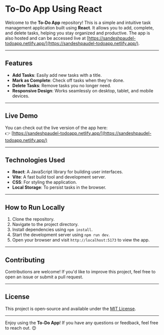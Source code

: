 # To-Do App Using React

Welcome to the **To-Do App** repository! This is a simple and intuitive task management application built using **React**. It allows you to add, complete, and delete tasks, helping you stay organized and productive. The app is also hosted and can be accessed live at [https://sandeshpaudel-todoapp.netlify.app/](https://sandeshpaudel-todoapp.netlify.app/).

---

## Features

- **Add Tasks**: Easily add new tasks with a title.
- **Mark as Complete**: Check off tasks when they're done.
- **Delete Tasks**: Remove tasks you no longer need.
- **Responsive Design**: Works seamlessly on desktop, tablet, and mobile devices.

---

## Live Demo

You can check out the live version of the app here:  
👉 [https://sandeshpaudel-todoapp.netlify.app/](https://sandeshpaudel-todoapp.netlify.app/)

---

## Technologies Used

- **React**: A JavaScript library for building user interfaces.
- **Vite**: A fast build tool and development server.
- **CSS**: For styling the application.
- **Local Storage**: To persist tasks in the browser.

---

## How to Run Locally

1. Clone the repository.
2. Navigate to the project directory.
3. Install dependencies using `npm install`.
4. Start the development server using `npm run dev`.
5. Open your browser and visit `http://localhost:5173` to view the app.

---

## Contributing

Contributions are welcome! If you'd like to improve this project, feel free to open an issue or submit a pull request.

---

## License

This project is open-source and available under the [MIT License](./LICENSE).

---

Enjoy using the **To-Do App**! If you have any questions or feedback, feel free to reach out. 😊
